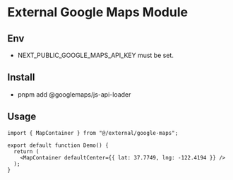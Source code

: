 # External Google Maps Module

## Env
- NEXT_PUBLIC_GOOGLE_MAPS_API_KEY must be set.

## Install
- pnpm add @googlemaps/js-api-loader

## Usage
```tsx
import { MapContainer } from "@/external/google-maps";

export default function Demo() {
  return (
    <MapContainer defaultCenter={{ lat: 37.7749, lng: -122.4194 }} />
  );
}
```

